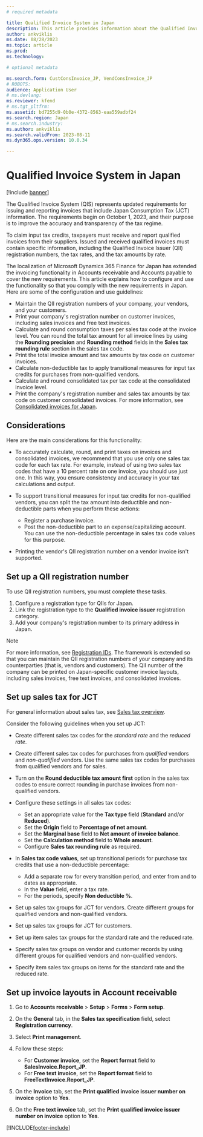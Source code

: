 ```yaml
---
# required metadata

title: Qualified Invoice System in Japan
description: This article provides information about the Qualified Invoice System, which will be required in Japan as of October 1, 2023.
author: ankviklis
ms.date: 08/28/2023
ms.topic: article
ms.prod: 
ms.technology: 

# optional metadata

ms.search.form: CustConsInvoice_JP, VendConsInvoice_JP
# ROBOTS: 
audience: Application User
# ms.devlang: 
ms.reviewer: kfend
# ms.tgt_pltfrm: 
ms.assetid: bd7255d9-0b0e-4372-8563-eaa559adbf24
ms.search.region: Japan
# ms.search.industry: 
ms.author: ankviklis 
ms.search.validFrom: 2023-08-11
ms.dyn365.ops.version: 10.0.34

---
```


# Qualified Invoice System in Japan

[!include [banner](../includes/banner.md)]

The Qualified Invoice System (QIS) represents updated requirements for issuing and reporting invoices that include Japan Consumption Tax (JCT) information. The requirements begin on October 1, 2023, and their purpose is to improve the accuracy and transparency of the tax regime. 

To claim input tax credits, taxpayers must receive and report qualified invoices from their suppliers. Issued and received qualified invoices must contain specific information, including the Qualified Invoice Issuer (QII) registration numbers, the tax rates, and the tax amounts by rate. 

The localization of Microsoft Dynamics 365 Finance for Japan has extended the invoicing functionality in Accounts receivable and Accounts payable to cover the new requirements. This article explains how to configure and use the functionality so that you comply with the new requirements in Japan. Here are some of the configuration and use guidelines:

- Maintain the QII registration numbers of your company, your vendors, and your customers.
- Print your company's registration number on customer invoices, including sales invoices and free text invoices.
- Calculate and round consumption taxes per sales tax code at the invoice level. You can round the total tax amount for all invoice lines by using the **Rounding precision** and **Rounding method** fields in the **Sales tax rounding rule** section in the sales tax code.
- Print the total invoice amount and tax amounts by tax code on customer invoices.
- Calculate non-deductible tax to apply transitional measures for input tax credits for purchases from non-qualified vendors.
- Calculate and round consolidated tax per tax code at the consolidated invoice level.
- Print the company's registration number and sales tax amounts by tax code on customer consolidated invoices. For more information, see [Consolidated invoices for Japan](japan/apac-jpn-consolidate-invoices.md).

## Considerations

Here are the main considerations for this functionality:

- To accurately calculate, round, and print taxes on invoices and consolidated invoices, we recommend that you use only one sales tax code for each tax rate. For example, instead of using two sales tax codes that have a 10 percent rate on one invoice, you should use just one. In this way, you ensure consistency and accuracy in your tax calculations and output.
- To support transitional measures for input tax credits for non-qualified vendors, you can split the tax amount into deductible and non-deductible parts when you perform these actions:

    - Register a purchase invoice.
    - Post the non-deductible part to an expense/capitalizing account. You can use the non-deductible percentage in sales tax code values for this purpose.

- Printing the vendor's QII registration number on a vendor invoice isn't supported.

## Set up a QII registration number

To use QII registration numbers, you must complete these tasks.

1. Configure a registration type for QIIs for Japan.
2. Link the registration type to the **Qualified invoice issuer** registration category.
3. Add your company's registration number to its primary address in Japan.

> [!NOTE]
> For more information, see [Registration IDs](europe/emea-registration-ids.md). The framework is extended so that you can maintain the QII registration numbers of your company and its counterparties (that is, vendors and customers). The QII number of the company can be printed on Japan-specific customer invoice layouts, including sales invoices, free text invoices, and consolidated invoices.

## Set up sales tax for JCT

For general information about sales tax, see [Sales tax overview](../general-ledger/indirect-taxes-overview.md).

Consider the following guidelines when you set up JCT:

- Create different sales tax codes for the *standard rate* and the *reduced rate*.
- Create different sales tax codes for purchases from *qualified* vendors and *non-qualified* vendors. Use the same sales tax codes for purchases from qualified vendors and for sales.
- Turn on the **Round deductible tax amount first** option in the sales tax codes to ensure correct rounding in purchase invoices from non-qualified vendors.
- Configure these settings in all sales tax codes:

    - Set an appropriate value for the **Tax type** field (**Standard** and/or **Reduced**).
    - Set the **Origin** field to **Percentage of net amount**.
    - Set the **Marginal base** field to **Net amount of invoice balance**.
    - Set the **Calculation method** field to **Whole amount**.
    - Configure **Sales tax rounding rule** as required.

- In **Sales tax code values**, set up transitional periods for purchase tax credits that use a non-deductible percentage:

    - Add a separate row for every transition period, and enter from and to dates as appropriate.
    - In the **Value** field, enter a tax rate.
    - For the periods, specify **Non deductible %**.

- Set up sales tax groups for JCT for vendors. Create different groups for qualified vendors and non-qualified vendors.
- Set up sales tax groups for JCT for customers.
- Set up item sales tax groups for the standard rate and the reduced rate.
- Specify sales tax groups on vendor and customer records by using different groups for qualified vendors and non-qualified vendors.
- Specify item sales tax groups on items for the standard rate and the reduced rate.

## Set up invoice layouts in Account receivable

1. Go to **Accounts receivable** \> **Setup** \> **Forms** \> **Form setup**.
1. On the **General** tab, in the **Sales tax specification** field, select **Registration currency**.
1. Select **Print management**.
1. Follow these steps:

    - For **Customer invoice**, set the **Report format** field to **SalesInvoice.Report\_JP**.
    - For **Free text invoice**, set the **Report format** field to **FreeTextInvoice.Report\_JP**.

1. On the **Invoice** tab, set the **Print qualified invoice issuer number on invoice** option to **Yes**.
1. On the **Free text invoice** tab, set the **Print qualified invoice issuer number on invoice** option to **Yes**.

[!INCLUDE[footer-include](../../includes/footer-banner.md)]
